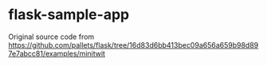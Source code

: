 # flask-sample-app
Original source code from https://github.com/pallets/flask/tree/16d83d6bb413bec09a656a659b98d897e7abcc81/examples/minitwit
